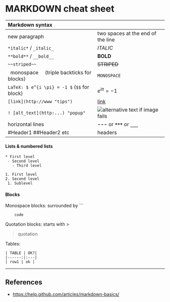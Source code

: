 
MARKDOWN cheat sheet
====================

| Markdown syntax     |  |
|:---|:---|
| new paragraph | two spaces at the end of the line|
| `*italic*` / `_italic_`  | *ITALIC* |
| `**bold**` / `__bold__` | **BOLD**|
| `~~striped~~` | ~~STRIPED~~|
| ` `monospace`  ` (triple backticks for blocks)|`MONOSPACE` |
|`LaTeX: $ e^{i \pi} = -1 $` (`$$` for block)| $e^{i \pi} = -1$|
|`[link](http://www "tips")`|[link](http://example.com "tips")|
|`! [alt_text](http:...) "popup"` |![alternative text if image fails](http://ipython.org/_static/IPy_header.png "popup message")|
|horizontal lines|**---** or **`***`** or **`___`**|
|#Header1 ##Header2  etc| headers|

#### Lists & numbered lists
```
* First level 
 - Second level 
   - Third level

1. First level
2. Second level 
 1. Sublevel
```

#### Blocks
Monospace blocks: surrounded by ``` 
```
    code
```
Quotation blocks: starts with > 
> quotation  

Tables:   
```
| TABLE | OK?|
|------:|:---|
| row1 | ok |
```

---

References
----------
 - https://help.github.com/articles/markdown-basics/

